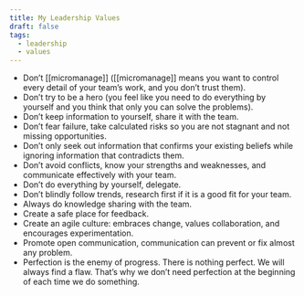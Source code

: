 ```yaml
---
title: My Leadership Values
draft: false
tags:
  - leadership
  - values
---
```


- Don’t [[micromanage]] ([[micromanage]] means you want to control every detail of your team’s work, and you don’t trust them).
- Don’t try to be a hero (you feel like you need to do everything by yourself and you think that only you can solve the problems).
- Don’t keep information to yourself, share it with the team.
- Don’t fear failure, take calculated risks so you are not stagnant and not missing opportunities.
- Don’t only seek out information that confirms your existing beliefs while ignoring information that contradicts them.
- Don’t avoid conflicts, know your strengths and weaknesses, and communicate effectively with your team.
- Don’t do everything by yourself, delegate.
- Don’t blindly follow trends, research first if it is a good fit for your team.
- Always do knowledge sharing with the team.
- Create a safe place for feedback.
- Create an agile culture: embraces change, values collaboration, and encourages experimentation.
- Promote open communication, communication can prevent or fix almost any problem.
- Perfection is the enemy of progress. There is nothing perfect. We will always find a flaw. That’s why we don’t need perfection at the beginning of each time we do something.
